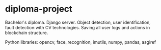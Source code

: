 # diploma-project
Bachelor's diploma.
Django server.
Object detection, user identification, fault detection with CV technologies.
Saving all user logs and actions in blockchain structure.

Python libraries: opencv, face_recognition, imutils, numpy, pandas, asgiref
